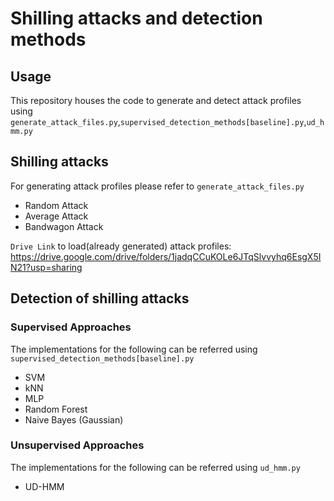 # Shilling attacks and detection methods
## Usage

This repository houses the code to generate and detect attack profiles using ```generate_attack_files.py```,```supervised_detection_methods[baseline].py```,```ud_hmm.py``` 
## Shilling attacks 
For generating attack profiles please refer to ```generate_attack_files.py```
- Random Attack
- Average Attack
- Bandwagon Attack  

```Drive Link``` to load(already generated) attack profiles: https://drive.google.com/drive/folders/1jadqCCuKOLe6JTqSlvvyhq6EsgX5IN21?usp=sharing

## Detection of shilling attacks

### Supervised Approaches
The implementations for the following can be referred using ```supervised_detection_methods[baseline].py```
- SVM
- kNN
- MLP
- Random Forest
- Naive Bayes (Gaussian)

### Unsupervised Approaches
The implementations for the following can be referred using ```ud_hmm.py```
- UD-HMM 
